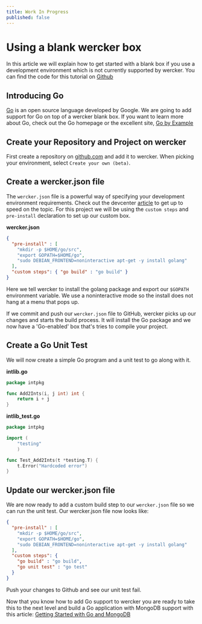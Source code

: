 ```yaml
---
title: Work In Progress
published: false
---
```


# Using a blank wercker box

In this article we will explain how to get started with a blank box if you use a development environment which is not currently supported by wercker.
You can find the code for this tutorial on [Github](https://github.com/mies/gobox)

## Introducing Go
[Go](http://golang.org) is an open source language developed by Google. We are going to add support for Go on top of a wercker blank box. If you want to learn more about Go, check out the Go homepage or the excellent site, [Go by Example](https://gobyexample.com)

## Create your Repository and Project on wercker
First create a repository on [github.com](http://github.com) and add it to wercker. When picking your environment, select `Create your own (beta)`.

## Create a wercker.json file
The `wercker.json` file is a powerful way of specifying your development environment requirements. Check out the devcenter [article](/articles/werckerjson) to get up to speed on the topic. For this project we will be using the `custom steps` and `pre-install` declaration to set up our custom box.

**wercker.json**

``` json
{
  "pre-install" : [
    "mkdir -p $HOME/go/src",
    "export GOPATH=$HOME/go",
    "sudo DEBIAN_FRONTEND=noninteractive apt-get -y install golang"
  ],
  "custom steps": { "go build" : "go build" }
}
```

Here we tell wercker to install the golang package and export our `$GOPATH` environment variable. We use a noninteractive mode so the install does not hang at a menu that pops up.

If we commit and push our `wercker.json` file to GitHub, wercker picks up our changes and starts the build process. It will install the Go package and we now have a 'Go-enabled' box that's tries to compile your project.

## Create a Go Unit Test

We will now create a simple Go program and a unit test to go along with it.

**intlib.go**

``` go
package intpkg

func Add2Ints(i, j int) int {
    return i + j
}
```

**intlib_test.go**

``` go
package intpkg

import (
    "testing"
    )

func Test_Add2Ints(t *testing.T) {
    t.Error("Hardcoded error")
}
```


## Update our wercker.json file

We are now ready to add a custom build step to our `wercker.json` file so we can run the unit test. Our wercker.json file now looks like:

``` json
{
  "pre-install" : [
    "mkdir -p $HOME/go/src",
    "export GOPATH=$HOME/go",
    "sudo DEBIAN_FRONTEND=noninteractive apt-get -y install golang"
  ],
  "custom steps": {
    "go build" : "go build",
    "go unit test" : "go test"
  }
}

```

Push your changes to Github and see our unit test fail.

Now that you know how to add Go support to wercker you are ready to take this to the next level and build a Go application with MongoDB support with this article: [Getting Started with Go and MongoDB](/articles/golang-mongo/)